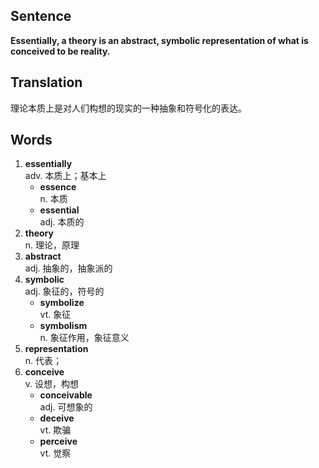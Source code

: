 ## Sentence

**Essentially, a theory is an abstract, symbolic representation of what is conceived to be reality.**

## Translation

理论本质上是对人们构想的现实的一种抽象和符号化的表达。

## Words

1. **essentially**   
adv. 本质上；基本上
    - **essence**    
        n. 本质
    - **essential**   
        adj. 本质的
2. **theory**   
n. 理论，原理
3. **abstract**     
adj. 抽象的，抽象派的
4. **symbolic**   
adj. 象征的，符号的
    - **symbolize**   
        vt. 象征
    - **symbolism**   
        n. 象征作用，象征意义
5. **representation**    
n. 代表；
6. **conceive**   
v. 设想，构想
    - **conceivable**   
    adj. 可想象的 
    - **deceive**   
    vt. 欺骗
    - **perceive**   
    vt. 觉察
